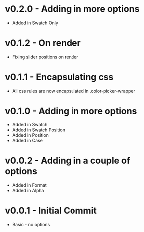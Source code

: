 v0.2.0 - Adding in more options
======
* Added in Swatch Only

v0.1.2 - On render
======
* Fixing slider positions on render

v0.1.1 - Encapsulating css
======
* All css rules are now encapsulated in .color-picker-wrapper

v0.1.0 - Adding in more options
======
* Added in Swatch
* Added in Swatch Position
* Added in Position
* Added in Case

v0.0.2 - Adding in a couple of options
======
* Added in Format
* Added in Alpha

v0.0.1 - Initial Commit
======
* Basic - no options
